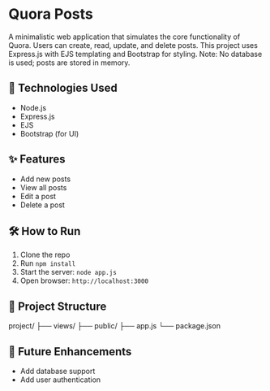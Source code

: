 # Quora Posts

A minimalistic web application that simulates the core functionality of Quora. Users can create, read, update, and delete posts. This project uses Express.js with EJS templating and Bootstrap for styling. Note: No database is used; posts are stored in memory.

## 🔧 Technologies Used
- Node.js
- Express.js
- EJS
- Bootstrap (for UI)

## ✨ Features
- Add new posts
- View all posts
- Edit a post
- Delete a post

## 🛠️ How to Run
1. Clone the repo
2. Run `npm install`
3. Start the server: `node app.js`
4. Open browser: `http://localhost:3000`

## 📂 Project Structure
project/
├── views/
├── public/
├── app.js
└── package.json

## 🧠 Future Enhancements
- Add database support
- Add user authentication
